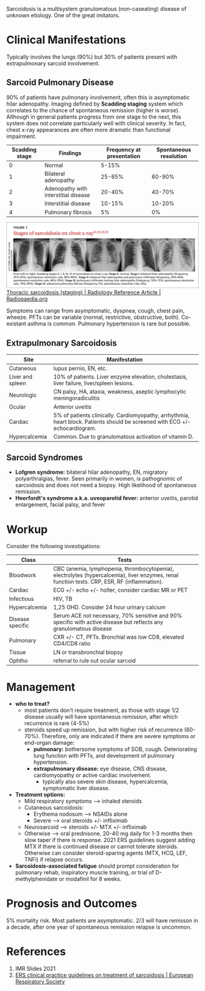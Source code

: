 Sarcoidosis is a multisystem granulomatous (non-caseating) disease of unknown etiology. One of the great imitators.

# Clinical Manifestations
Typically involves the lungs (90%) but 30% of patients present with extrapulmonary sarcoid involvement. 

## Sarcoid Pulmonary Disease
90% of patients have pulmonary involvement, often this is asymptomatic hilar adenopathy. Imaging defined by **Scadding staging** system which correlates to the chance of spontaneous remission (higher is worse). Although in general patients progress from one stage to the next, this system does not correlate particularly well with clinical severity. In fact, chest x-ray appearances are often more dramatic than functional impairment.

| Scadding stage | Findings                             | Frequency at presentation | Spontaneous resolution |
| -------------- | ------------------------------------ | ------------------------- | ---------------------- |
| 0              | Normal                               | 5-15%                     |                        |
| 1              | Bilateral adenopathy                 | 25-65%                    | 60-90%                 |
| 2              | Adenopathy with interstitial disease | 20-40%                    | 40-70%                 |
| 3              | Interstitial disease                 | 10-15%                    | 10-20%                 |
| 4              | Pulmonary fibrosis                             | 5%                        | 0%                       |
![](_attachments/Pasted%20image%2020221029181319.png)
[Thoracic sarcoidosis (staging) | Radiology Reference Article | Radiopaedia.org](https://radiopaedia.org/articles/thoracic-sarcoidosis-staging)

Symptoms can range from asymptomatic, dyspnea, cough, chest pain, wheeze. PFTs can be variable (normal, restrictive, obstructive, both). Co-existant asthma is common. Pulmonary hypertension is rare but possible.

## Extrapulmonary Sarcoidosis
| Site             | Manifestation                                                                                                                |
| ---------------- | ---------------------------------------------------------------------------------------------------------------------------- |
| Cutaneous        | lupus pernio, EN, etc.                                                                                                       |
| Liver and spleen | 10% of patients. Liver enzyme elevation, cholestasis, liver failure, liver/spleen lesions.                                   |
| Neurologic       | CN palsy, HA, ataxia, weakness, aseptic lymphocytic meningoradiculitis                                                       |
| Ocular           | Anterior uveitis                                                                                                             |
| Cardiac          | 5% of patients clinically. Cardiomyopathy, arrhythmia, heart block. Patients should be screened with ECG +/- echocardiogram. |
| Hypercalcemia    | Common. Due to granulomatous activation of vitamin D.                                                                        | 

## Sarcoid Syndromes
- **Lofgren syndrome:** bilateral hilar adenopathy, EN, migratory polyarthralgias, fever. Seen primarily in women, is pathognomic of sarcoidosis and does not need a biopsy. High likelihood of spontaneous remission.
- **Heerfordt's syndrome a.k.a. uveoparotid fever:** anterior uveitis, parotid enlargement, facial palsy, and fever

# Workup
Consider the following investigations:

| Class            | Tests                                                                                                                                        |
| ---------------- | -------------------------------------------------------------------------------------------------------------------------------------------- |
| Bloodwork        | CBC (anemia, lymphopenia, thrombocytopenia), electrolytes (hypercalcemia), liver enzymes, renal function tests. CRP, ESR, RF (inflammation). |
| Cardiac          | ECG +/- echo +/- holter, consider cardiac MR or PET                                                                                          |
| Infectious       | HIV, TB                                                                                                                                      |
| Hypercalcemia    | 1,25 OHD. Consider 24 hour urinary calcium                                                                                                   |
| Disease specific | Serum ACE not necessary, 70% sensitive and 90% specific with active disease but reflects any granulomatous disease                           |
| Pulmonary        | CXR +/- CT, PFTs. Bronchial was low CD8, elevated CD4/CD8 ratio                                                                              |
| Tissue           | LN or transbronchial biopsy                                                                                                                  |
| Ophtho           | referral to rule out ocular sarcoid                                                                                                          |

# Management
- **who to treat?**
	- most patients don't require treatment, as those with stage 1/2 disease usually will have spontaneous remission, after which recurrence is rare (4-5%)
	- steroids speed up remission, but with higher risk of recurrence (60-70%). Therefore, only are indicated if there are severe symptoms or end-organ damage:
		- **pulmonary:** bothersome symptoms of SOB, cough. Deteriorating lung function with PFTs, and development of pulmonary hypertension.
		- **extrapulmonary disease:** eye disease, CNS disease, cardiomyopathy or active cardiac involvement.
			- typically also severe skin disease, hypercalcemia, symptomatic liver disease.
- **Treatment options:**
	- Mild respiratory symptoms --> inhaled steroids
	- Cutaneous sarcoidosis:
		- Erythema nodosum --> NSAIDs alone
		- Severe --> oral steroids +/- infliximab
	- Neurosarcoid --> steroids +/- MTX +/- infliximab
	- Otherwise --> oral prednisone, 20-40 mg daily for 1-3 months then slow taper if there is response. 2021 ERS guidelines suggest adding MTX if there is continued disease or cannot tolerate steroids. Otherwise can consider steroid-sparing agents (MTX, HCQ, LEF, TNFi) if relapse occurs.
- **Sarcoidosis-associated fatigue** should prompt consideration for pulmonary rehab, inspiratory muscle training, or trial of D-methylphenidate or modafinil for 8 weeks.

# Prognosis and Outcomes
5% mortality risk. 
Most patients are asymptomatic. 2/3 will have remisson in a decade, after one year of spontaneous remission relapse is uncommon.

# References
1. IMR Slides 2021
2. [ERS clinical practice guidelines on treatment of sarcoidosis | European Respiratory Society](https://erj.ersjournals.com/content/58/6/2004079)
